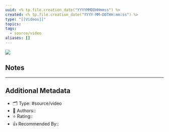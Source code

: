 ```yaml
---
uuid: <% tp.file.creation_date("YYYYMMDDHHmmss") %>
created: <% tp.file.creation_date("YYYY-MM-DDTHH:mm:ss") %>
type: "[[Videos]]"
topics:
tags:
  - source/video
aliases: []
---
```


![](https://www.youtube.com/watch?v=TRgdA9_FsXM)

## Notes

---

## Additional Metadata

- 🗂 Type: #source/video
- 👤 Authors::
- ⭐ Rating::
- 👍 Recommended By::



